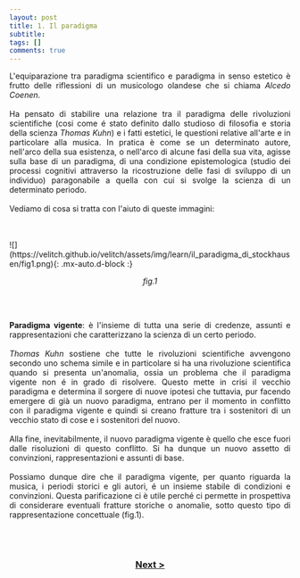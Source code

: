 ```yaml
---
layout: post
title: 1. Il paradigma
subtitle:
tags: []
comments: true
---
```


<p style="text-align:justify;">
L'equiparazione tra paradigma scientifico e paradigma in senso estetico è frutto delle riflessioni di un musicologo olandese che si chiama <i>Alcedo Coenen</i>.
<br>
<br>
Ha pensato di stabilire una relazione tra il paradigma delle rivoluzioni scientifiche (cosi come é stato definito dallo studioso di filosofia e storia della scienza <i>Thomas Kuhn</i>) e i fatti estetici, le questioni relative all'arte e in particolare alla musica. In pratica è come se un determinato autore, nell'arco della sua esistenza, o nell'arco di alcune fasi della sua vita, agisse sulla base di un paradigma, di una condizione epistemologica (studio dei processi cognitivi attraverso la ricostruzione delle fasi di sviluppo di un individuo) paragonabile a quella con cui si svolge la scienza di un determinato periodo.
<br>
<br>
Vediamo di cosa si tratta con l'aiuto di queste immagini:
</p>
<br>
<br>
![](https://velitch.github.io/velitch/assets/img/learn/il_paradigma_di_stockhausen/fig1.png){: .mx-auto.d-block :}
<p style="text-align:center"><i>fig.1</i></p>
<br>
<br>
<p style="text-align:justify;">
<b>Paradigma vigente</b>: è l'insieme di tutta una serie di credenze, assunti e rappresentazioni che caratterizzano la scienza di un certo periodo.
<br>
<br>
<i>Thomas Kuhn</i> sostiene che tutte le rivoluzioni scientifiche avvengono secondo uno schema simile e in particolare si ha una rivoluzione scientifica quando si presenta un'anomalia, ossia un problema che il paradigma vigente non é in grado di risolvere. Questo mette in crisi il vecchio paradigma e determina il sorgere di nuove ipotesi che tuttavia, pur facendo emergere di già un nuovo paradigma, entrano per il momento in conflitto con il paradigma vigente e quindi si creano fratture tra i sostenitori di un vecchio stato di cose e i sostenitori del nuovo.
<br>
<br>
Alla fine, inevitabilmente, il nuovo paradigma vigente è quello che esce fuori dalle risoluzioni di questo conflitto. Si ha dunque un nuovo assetto di convinzioni, rappresentazioni e assunti di base.
<br>
<br>
Possiamo dunque dire che il paradigma vigente, per quanto riguarda la musica, i periodi storici e gli autori, é un insieme stabile di condizioni e convinzioni. Questa parificazione ci è utile perché ci permette in prospettiva di considerare eventuali fratture storiche o anomalie, sotto questo tipo di rappresentazione concettuale (fig.1).
</p>
<br>
<br>
<h3 style="text-align:center">
<a href="https://velitch.github.io/velitch/2021-11-02-02_00_il_concetto_di_pregiudizio/">Next ></a></h3>
